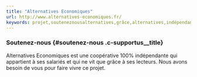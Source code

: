 ```yaml
---
title: "Alternatives Economiques"
url: http://www.alternatives-economiques.fr/
keywords: projet,souteneznousalternatives,grâce,alternatives,indépendante,salariés,vit,vivre,economiques,lecteurs,faire
---
```

### Soutenez-nous {#soutenez-nous .c-supportus__title}

Alternatives Economiques est une coopérative 100% indépendante qui appartient à ses salariés et qui ne vit que grâce à ses lecteurs. Nous avons besoin de vous pour faire vivre ce projet.
